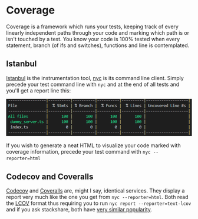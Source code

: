 # Coverage

Coverage is a framework which runs your tests, keeping track of every linearly independent paths through your code and marking which path is or isn't touched by a test. You know your code is 100% tested when every statement, branch (of ifs and switches), functions and line is contemplated.

## Istanbul

[Istanbul](https://istanbul.js.org/) is the instrumentation tool, [nyc](https://github.com/istanbuljs/nyc) is its command line client. Simply precede your test command line with `nyc` and at the end of all tests and you'll get a report line this:

![Coverage Report](assets/coverage_report.png)

If you wish to generate a neat HTML to visualize your code marked with coverage information, precede your test command with `nyc --reporter=html`

## Codecov and Coveralls

[Codecov](https://codecov.io/gh/rcmedeiros/template/src/master/src/dummy_server.ts) and [Coveralls](https://coveralls.io/builds/22227513/source?filename=src/dummy_server.ts) are, might I say, identical services. They display a report very much like the one you get from `nyc --reporter=html`. Both read the [LCOV](https://wiki.documentfoundation.org/Development/Lcov) format thus requiring you to run `nyc report --reporter=text-lcov` and if you ask stackshare, both have [very similar popularity](https://stackshare.io/stackups/codecov-vs-coveralls).
